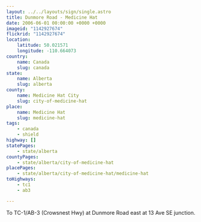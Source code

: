 ```yaml
---
layout: ../../layouts/sign/single.astro
title: Dunmore Road - Medicine Hat
date: 2006-06-01 00:00:00 +0000 +0000
imageid: "1142927674"
flickrid: "1142927674"
location:
    latitude: 50.021571
    longitude: -110.664073
country:
    name: Canada
    slug: canada
state:
    name: Alberta
    slug: alberta
county:
    name: Medicine Hat City
    slug: city-of-medicine-hat
place:
    name: Medicine Hat
    slug: medicine-hat
tags:
    - canada
    - shield
highway: []
statePages:
    - state/alberta
countyPages:
    - state/alberta/city-of-medicine-hat
placePages:
    - state/alberta/city-of-medicine-hat/medicine-hat
toHighways:
    - tc1
    - ab3

---
```

To TC-1/AB-3 (Crowsnest Hwy) at Dunmore Road east at 13 Ave SE junction.